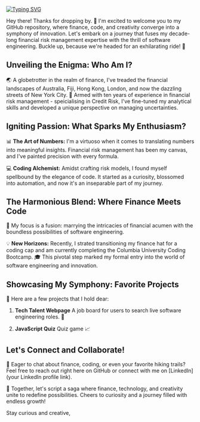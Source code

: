 [![Typing SVG](https://readme-typing-svg.demolab.com/?lines=Risk+that+Biscuit)](https://github.com/riskthatbiscuit)

Hey there! Thanks for dropping by. 🌟 I'm excited to welcome you to my GitHub repository, where finance, code, and creativity converge into a symphony of innovation. Let's embark on a journey that fuses my decade-long financial risk management expertise with the thrill of software engineering. Buckle up, because we're headed for an exhilarating ride! 🚀

## Unveiling the Enigma: Who Am I?

🌏 A globetrotter in the realm of finance, I've treaded the financial landscapes of Australia, Fiji, Hong Kong, London, and now the dazzling streets of New York City. 🌆 Armed with ten years of experience in financial risk management - speicialising in Credit Risk, I've fine-tuned my analytical skills and developed a unique perspective on managing uncertainties.

## Igniting Passion: What Sparks My Enthusiasm?

📊 **The Art of Numbers:** I'm a virtuoso when it comes to translating numbers into meaningful insights. Financial risk management has been my canvas, and I've painted precision with every formula.

💻 **Coding Alchemist:** Amidst crafting risk models, I found myself spellbound by the elegance of code. It started as a curiosity, blossomed into automation, and now it's an inseparable part of my journey.

## The Harmonious Blend: Where Finance Meets Code

💼 My focus is a fusion: marrying the intricacies of financial acumen with the boundless possibilities of software engineering.

💡 **New Horizons:** Recently, I strated transitioning my finance hat for a coding cap and am currently completing the Columbia University Coding Bootcamp. 🎓 This pivotal step marked my formal entry into the world of software engineering and innovation.

## Showcasing My Symphony: Favorite Projects

🌟 Here are a few projects that I hold dear:

1.  **Tech Talent Webpage** A job board for users to search live software engineering roles. 🤖

2.  **JavaScript Quiz** Quiz game 📈

## Let's Connect and Collaborate!

💬 Eager to chat about finance, coding, or even your favorite hiking trails? Feel free to reach out right here on GitHub or connect with me on [LinkedIn](your LinkedIn profile link).

🚀 Together, let's script a saga where finance, technology, and creativity unite to redefine possibilities. Cheers to curiosity and a journey filled with endless growth!

Stay curious and creative,
